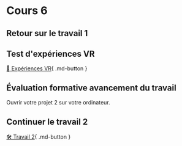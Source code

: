 # Cours 6
## Retour sur le travail 1

## Test d'expériences VR
[🔎 Expériences VR](./installation/experiences.md){ .md-button } 

## Évaluation formative avancement du travail
Ouvrir votre projet 2 sur votre ordinateur.   

## Continuer le travail 2
[🛠️ Travail 2](./travaux/travail2.md){ .md-button } 
